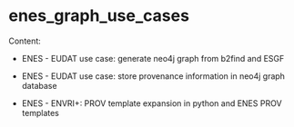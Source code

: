 # enes_graph_use_cases

Content: 

- ENES - EUDAT use case: generate neo4j graph from b2find and ESGF
- ENES - EUDAT use case: store provenance information in neo4j graph database

- ENES - ENVRI+: PROV template expansion in python and ENES PROV templates
